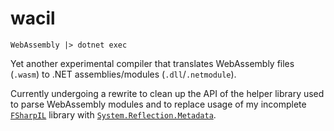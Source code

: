 # wacil
```F#
WebAssembly |> dotnet exec
```

Yet another experimental compiler that translates WebAssembly files (`.wasm`) to .NET assemblies/modules (`.dll`/`.netmodule`).

Currently undergoing a rewrite to clean up the API of the helper library used to parse WebAssembly modules and to replace usage of my incomplete [`FSharpIL`](https://github.com/davnavr/FSharpIL) library with [`System.Reflection.Metadata`](https://www.nuget.org/packages/System.Reflection.Metadata).
